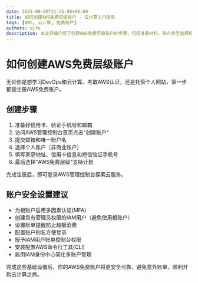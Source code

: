 ```yaml
---
date: 2025-08-09T21:35:08+08:00
title: 如何创建AWS免费层级账户 - 云计算入门指南
tags: [AWS, 云计算, 免费账户]
authors: qife
description: 本文详细介绍了创建AWS免费层级账户的步骤，包括准备材料、账户类型选择和安全设置建议，帮助用户安全地开启AWS云服务之旅。
---
```


# 如何创建AWS免费层级账户

无论你是想学习DevOps和云计算、考取AWS认证，还是托管个人网站，第一步都是注册AWS免费账户。

## 创建步骤
1. 准备好信用卡、验证手机号和邮箱
2. 访问AWS管理控制台首页点击"创建账户"
3. 提交邮箱和唯一账户名
4. 选择个人账户（非商业账户）
5. 填写家庭地址、信用卡信息和短信验证手机号
6. 最后选择"AWS免费层级"支持计划

完成注册后，即可登录AWS管理控制台探索云服务。

## 账户安全设置建议
- 为根账户启用多因素认证(MFA)
- 创建具有管理员权限的IAM用户（避免使用根账户）
- 设置账单提醒防止超额消费
- 配置账户别名方便登录
- 授予IAM用户账单控制台权限
- 安装配置AWS命令行工具(CLI)
- 启用IAM身份中心简化多账户管理

完成这些基础设置后，你的AWS免费账户将更安全可靠，避免意外账单，顺利开启云计算之旅。